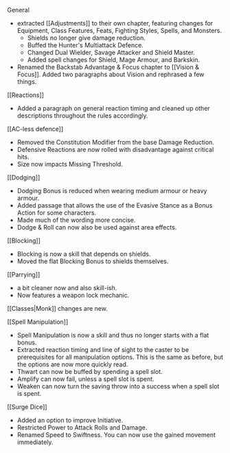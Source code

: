 General
- extracted [[Adjustments]] to their own chapter, featuring changes for Equipment, Class Features, Feats, Fighting Styles, Spells, and Monsters.
	- Shields no longer give damage reduction.
	- Buffed the Hunter's Multiattack Defence.
	- Changed Dual Wielder, Savage Attacker and Shield Master.
	- Added spell changes for Shield, Mage Armour, and Barkskin.
- Renamed the Backstab Advantage & Focus chapter to [[Vision & Focus]]. Added two paragraphs about Vision and rephrased a few things.

[[Reactions]]
-  Added a paragraph on general reaction timing and cleaned up other descriptions throughout the rules accordingly.

[[AC-less defence]]
- Removed the Constitution Modifier from the base Damage Reduction.
- Defensive Reactions are now rolled with disadvantage against critical hits.
- Size now impacts Missing Threshold.

[[Dodging]]
- Dodging Bonus is reduced when wearing medium armour or heavy armour.
- Added passage that allows the use of the Evasive Stance as a Bonus Action for some characters.
- Made much of the wording more concise.
- Dodge & Roll can now also be used against area effects.

[[Blocking]]
- Blocking is now a skill that depends on shields.
- Moved the flat Blocking Bonus to shields themselves.

[[Parrying]]
- a bit cleaner now and also skill-ish.
- Now features a weapon lock mechanic.

[[Classes|Monk]] changes are new.

[[Spell Manipulation]]
- Spell Manipulation is now a skill and thus no longer starts with a flat bonus.
- Extracted reaction timing and line of sight to the caster to be prerequisites for all manipulation options. This is the same as before, but the options are now more quickly read.
- Thwart can now be buffed by spending a spell slot.
- Amplify can now fail, unless a spell slot is spent.
- Weaken can now turn the saving throw into a success when a spell slot is spent.

[[Surge Dice]]
- Added an option to improve Initiative.
- Restricted Power to Attack Rolls and Damage.
- Renamed Speed to Swiftness. You can now use the gained movement immediately.